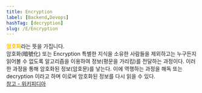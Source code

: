 ```yaml
---
title: Encryption
label: [Backend,Devops]
hashTag: [decryption]
slug: /E/Encryption
---
```

<p><span style="color:#FFBF00; font-weight:bold;">암호화</span>라는 뜻을 가집니다.<br />
암호화(暗號化) 또는 Encryption 특별한 지식을 소유한 사람들을 제외하고는 누구든지 읽어볼 수 없도록 알고리즘을 이용하여 정보(평문을 가리킴)를 전달하는 과정이다. 이러한 과정을 통해 암호화된 정보(암호문)를 낳는다. 이에 역행하는 과정을 해독 또는 decryption 이라고 하며 이로써 암호화된 정보를 다시 읽을 수 있다.<br />
<a href="https://ko.wikipedia.org/wiki/%EC%95%94%ED%98%B8%ED%99%94">참고 - 위키피디아</a></p>
